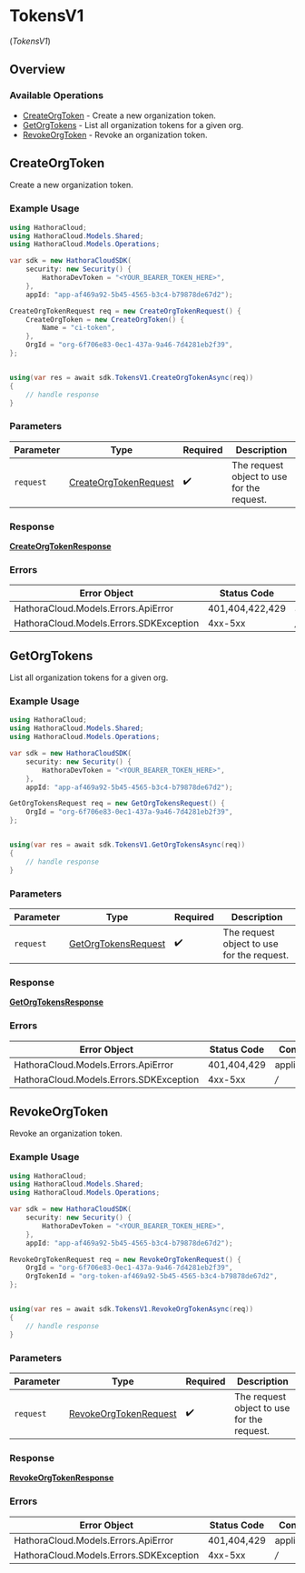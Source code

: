 # TokensV1
(*TokensV1*)

## Overview

 

### Available Operations

* [CreateOrgToken](#createorgtoken) - Create a new organization token.
* [GetOrgTokens](#getorgtokens) - List all organization tokens for a given org.
* [RevokeOrgToken](#revokeorgtoken) - Revoke an organization token.

## CreateOrgToken

Create a new organization token.

### Example Usage

```csharp
using HathoraCloud;
using HathoraCloud.Models.Shared;
using HathoraCloud.Models.Operations;

var sdk = new HathoraCloudSDK(
    security: new Security() {
        HathoraDevToken = "<YOUR_BEARER_TOKEN_HERE>",
    },
    appId: "app-af469a92-5b45-4565-b3c4-b79878de67d2");

CreateOrgTokenRequest req = new CreateOrgTokenRequest() {
    CreateOrgToken = new CreateOrgToken() {
        Name = "ci-token",
    },
    OrgId = "org-6f706e83-0ec1-437a-9a46-7d4281eb2f39",
};


using(var res = await sdk.TokensV1.CreateOrgTokenAsync(req))
{
    // handle response
}


```

### Parameters

| Parameter                                                                 | Type                                                                      | Required                                                                  | Description                                                               |
| ------------------------------------------------------------------------- | ------------------------------------------------------------------------- | ------------------------------------------------------------------------- | ------------------------------------------------------------------------- |
| `request`                                                                 | [CreateOrgTokenRequest](../../Models/Operations/CreateOrgTokenRequest.md) | :heavy_check_mark:                                                        | The request object to use for the request.                                |

### Response

**[CreateOrgTokenResponse](../../Models/Operations/CreateOrgTokenResponse.md)**

### Errors

| Error Object                            | Status Code                             | Content Type                            |
| --------------------------------------- | --------------------------------------- | --------------------------------------- |
| HathoraCloud.Models.Errors.ApiError     | 401,404,422,429                         | application/json                        |
| HathoraCloud.Models.Errors.SDKException | 4xx-5xx                                 | */*                                     |


## GetOrgTokens

List all organization tokens for a given org.

### Example Usage

```csharp
using HathoraCloud;
using HathoraCloud.Models.Shared;
using HathoraCloud.Models.Operations;

var sdk = new HathoraCloudSDK(
    security: new Security() {
        HathoraDevToken = "<YOUR_BEARER_TOKEN_HERE>",
    },
    appId: "app-af469a92-5b45-4565-b3c4-b79878de67d2");

GetOrgTokensRequest req = new GetOrgTokensRequest() {
    OrgId = "org-6f706e83-0ec1-437a-9a46-7d4281eb2f39",
};


using(var res = await sdk.TokensV1.GetOrgTokensAsync(req))
{
    // handle response
}


```

### Parameters

| Parameter                                                             | Type                                                                  | Required                                                              | Description                                                           |
| --------------------------------------------------------------------- | --------------------------------------------------------------------- | --------------------------------------------------------------------- | --------------------------------------------------------------------- |
| `request`                                                             | [GetOrgTokensRequest](../../Models/Operations/GetOrgTokensRequest.md) | :heavy_check_mark:                                                    | The request object to use for the request.                            |

### Response

**[GetOrgTokensResponse](../../Models/Operations/GetOrgTokensResponse.md)**

### Errors

| Error Object                            | Status Code                             | Content Type                            |
| --------------------------------------- | --------------------------------------- | --------------------------------------- |
| HathoraCloud.Models.Errors.ApiError     | 401,404,429                             | application/json                        |
| HathoraCloud.Models.Errors.SDKException | 4xx-5xx                                 | */*                                     |


## RevokeOrgToken

Revoke an organization token.

### Example Usage

```csharp
using HathoraCloud;
using HathoraCloud.Models.Shared;
using HathoraCloud.Models.Operations;

var sdk = new HathoraCloudSDK(
    security: new Security() {
        HathoraDevToken = "<YOUR_BEARER_TOKEN_HERE>",
    },
    appId: "app-af469a92-5b45-4565-b3c4-b79878de67d2");

RevokeOrgTokenRequest req = new RevokeOrgTokenRequest() {
    OrgId = "org-6f706e83-0ec1-437a-9a46-7d4281eb2f39",
    OrgTokenId = "org-token-af469a92-5b45-4565-b3c4-b79878de67d2",
};


using(var res = await sdk.TokensV1.RevokeOrgTokenAsync(req))
{
    // handle response
}


```

### Parameters

| Parameter                                                                 | Type                                                                      | Required                                                                  | Description                                                               |
| ------------------------------------------------------------------------- | ------------------------------------------------------------------------- | ------------------------------------------------------------------------- | ------------------------------------------------------------------------- |
| `request`                                                                 | [RevokeOrgTokenRequest](../../Models/Operations/RevokeOrgTokenRequest.md) | :heavy_check_mark:                                                        | The request object to use for the request.                                |

### Response

**[RevokeOrgTokenResponse](../../Models/Operations/RevokeOrgTokenResponse.md)**

### Errors

| Error Object                            | Status Code                             | Content Type                            |
| --------------------------------------- | --------------------------------------- | --------------------------------------- |
| HathoraCloud.Models.Errors.ApiError     | 401,404,429                             | application/json                        |
| HathoraCloud.Models.Errors.SDKException | 4xx-5xx                                 | */*                                     |
